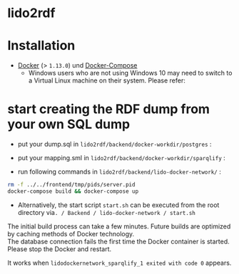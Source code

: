 # lido2rdf

# Installation

 - [Docker](https://docs.docker.com/engine/installation/) (> `1.13.0`)  und [Docker-Compose](https://docs.docker.com/compose/install/)
   - Windows users who are not using Windows 10 may need to switch to a Virtual Linux machine on their system. Please refer: [](https://docs.docker.com/docker-for-windows/install/)

# start creating the RDF dump from your own SQL dump

 - put your dump.sql in `lido2rdf/backend/docker-workdir/postgres` :

 - put your mapping.sml in `lido2rdf/backend/docker-workdir/sparqlify` : 

 - run following commands in `lido2rdf/backend/lido-docker-network/` :

```bash
rm -f ../../frontend/tmp/pids/server.pid
docker-compose build && docker-compose up
```
 - Alternatively, the start script `start.sh` can be executed from the root directory via`. / Backend / lido-docker-network / start.sh`

The initial build process can take a few minutes. Future builds are optimized by caching methods of Docker technology.  
The database connection fails the first time the Docker container is started. Please stop the Docker and restart.
  
It works when `lidodockernetwork_sparqlify_1 exited with code 0` appears.
